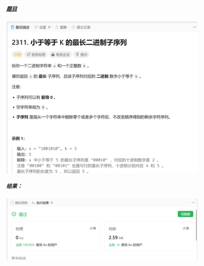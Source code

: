 ##### [题目](https://leetcode.cn/problems/longest-binary-subsequence-less-than-or-equal-to-k/)
![pic](img.png)
##### 结果：
![pic](result.png)